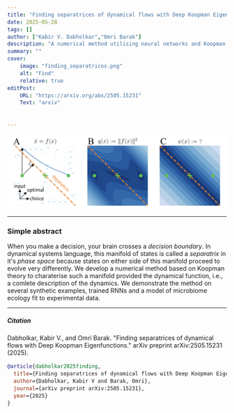 ```yaml
---
title: "Finding separatrices of dynamical flows with Deep Koopman Eigenfunctions" 
date: 2025-05-28
tags: []
author: ["Kabir V. Dabholkar","Omri Barak"]
description: "A numerical method utilising neural networks and Koopman theory to find separatrices of dynamical systems." 
summary: "" 
cover:
    image: "finding_separatrices.png"
    alt: "Find"
    relative: true
editPost:
    URL: "https://arxiv.org/abs/2505.15231"
    Text: "arxiv"


---
```


![Finding separatrices of dynamical flows with Deep Koopman Eigenfunctions](finding_separatrices.png)

---

### Simple abstract

When you make a decision, your brain crosses a *decision boundary*. In dynamical systems language, this manifold of states is called a *separatrix* in it's *phase space* because states on either side of this manifold proceed to evolve very differently. We develop a numerical method based on Koopman theory to charaterise such a manifold provided the dynamical function, i.e., a comlete description of the dynamics.  We demonstrate the method on several synthetic examples, trained RNNs and a model of microbiome ecology fit to experimental data.

 
---

##### Citation 

Dabholkar, Kabir V., and Omri Barak. "Finding separatrices of dynamical flows with Deep Koopman Eigenfunctions." arXiv preprint arXiv:2505.15231 (2025).

```BibTeX
@article{dabholkar2025finding,
  title={Finding separatrices of dynamical flows with Deep Koopman Eigenfunctions},
  author={Dabholkar, Kabir V and Barak, Omri},
  journal={arXiv preprint arXiv:2505.15231},
  year={2025}
}
```
